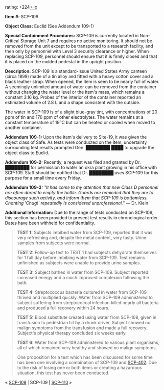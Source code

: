 rating: +224[+](javascript:; "I like it")[–](javascript:; "I don't like it")[x](javascript:; "Cancel my vote")

**Item #:** SCP-109

**Object Class:** Euclid (See Addendum 109-1)

**Special Containment Procedures:** SCP-109 is currently located in Non-Critical Storage Unit 7 and requires no active monitoring. It should not be removed from the unit except to be transported to a research facility, and then only by personnel with Level 3 security clearance or higher. When replacing SCP-109, personnel should ensure that it is firmly closed and that it is placed on the molded pedestal in the upright position.

**Description:** SCP-109 is a standard-issue United States Army canteen (circa 1899) made of a tin alloy and fitted with a heavy cotton cover and a black leather strap. When opened, the item is seen to be nearly full of water. A seemingly unlimited amount of water can be removed from the container without changing the water level or the item's mass, which remains a constant 3.16 kg. Probes of the interior of the container reported an estimated volume of 2.8 L and a shape consistent with the outside.

The water in SCP-109 is of a slight blue-gray tint, with concentrations of 20 ppm of tin and 170 ppm of other electrolytes. The water remains at a constant temperature of 19°C but can be heated or cooled when moved to another container.

**Addendum 109-1:** Upon the item's delivery to Site-19, it was given the object class of Safe. As tests were conducted on the item, uncertainty surrounding test results prompted Gen. ████████ ████ to upgrade the object class to Euclid.

**Addendum 109-2:** Recently, a request was filed and granted by Dr. ████████ for permission to water an okra plant growing in his office with SCP-109. Staff should be notified that Dr. ████████ uses SCP-109 for this purpose for a small time every Friday.

**Addendum 109-3:** _"It has come to my attention that new Class D personnel are often dared to empty the bottle. Guards are reminded that they are to discourage such activity, and inform them that SCP-109 is bottomless. Chanting 'Chug!' repeatedly is considered unprofessional."_ — Dr. Klein

**Additional Information:** Due to the range of tests conducted on SCP-109, this section has been provided to present test results in chronological order. Dates have been withheld for confidentiality.

> **TEST 1:** Subjects imbibed water from SCP-109, reported that it was very refreshing and, despite the metal content, very tasty. Urine samples from subjects were normal.
> 
> **TEST 2:** Follow-up test to TEST 1 had subjects dehydrate themselves for 1 full day before imbibing water from SCP-109. Test remains unfinished as subjects were unable to provide urine samples.
> 
> **TEST 3:** Subject bathed in water from SCP-109. Subject reported increased energy and a much improved complexion following the bath.
> 
> **TEST 4:** Streptococcus bacteria cultured in water from SCP-109 thrived and multiplied quickly. Water from SCP-109 administered to subject suffering from streptococcal infection killed nearly all bacteria and produced a full recovery within 24 hours.
> 
> **TEST 5:** Blood substitute created using water from SCP-109, given in transfusion to pedestrian hit by a drunk driver. Subject showed no malign symptoms from the transfusion and made a full recovery. Subject's physical therapy concluded six weeks early.
> 
> **TEST 6:** Water from SCP-109 administered to various plant organisms, all of which remained very healthy and showed no malign symptoms.

> One proposition for a test which has been discussed for some time has been one involving a combination of SCP-109 and [SCP-402](/scp-402). Due to the risk of losing one or both items or creating a hazardous situation, this test has never been conducted.

« [SCP-108](/scp-108) | SCP-109 | [SCP-110](/scp-110) »